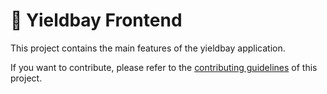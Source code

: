 # 🌴 Yieldbay Frontend

This project contains the main features of the yieldbay application.

If you want to contribute, please refer to the [contributing guidelines](./CONTRIBUTING.md) of this project.
